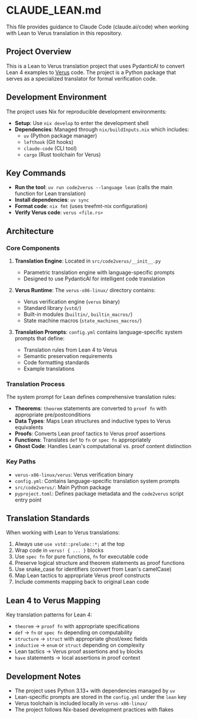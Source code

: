# CLAUDE_LEAN.md

This file provides guidance to Claude Code (claude.ai/code) when working with Lean to Verus translation in this repository.

## Project Overview

This is a Lean to Verus translation project that uses PydanticAI to convert Lean 4 examples to [Verus](https://verus-lang.github.io/verus/guide/overview.html) code. The project is a Python package that serves as a specialized translator for formal verification code.

## Development Environment

The project uses Nix for reproducible development environments:

- **Setup**: Use `nix develop` to enter the development shell
- **Dependencies**: Managed through `nix/buildInputs.nix` which includes:
  - `uv` (Python package manager)
  - `lefthook` (Git hooks)
  - `claude-code` (CLI tool)
  - `cargo` (Rust toolchain for Verus)

## Key Commands

- **Run the tool**: `uv run code2verus --language lean` (calls the main function for Lean translation)
- **Install dependencies**: `uv sync`
- **Format code**: `nix fmt` (uses treefmt-nix configuration)
- **Verify Verus code**: `verus <file.rs>`

## Architecture

### Core Components

1. **Translation Engine**: Located in `src/code2verus/__init__.py`
   - Parametric translation engine with language-specific prompts
   - Designed to use PydanticAI for intelligent code translation

2. **Verus Runtime**: The `verus-x86-linux/` directory contains:
   - Verus verification engine (`verus` binary)
   - Standard library (`vstd/`)
   - Built-in modules (`builtin/`, `builtin_macros/`)
   - State machine macros (`state_machines_macros/`)

3. **Translation Prompts**: `config.yml` contains language-specific system prompts that define:
   - Translation rules from Lean 4 to Verus
   - Semantic preservation requirements
   - Code formatting standards
   - Example translations

### Translation Process

The system prompt for Lean defines comprehensive translation rules:

- **Theorems**: `theorem` statements are converted to `proof fn` with appropriate pre/postconditions
- **Data Types**: Maps Lean structures and inductive types to Verus equivalents
- **Proofs**: Converts Lean proof tactics to Verus proof assertions
- **Functions**: Translates `def` to `fn` or `spec fn` appropriately
- **Ghost Code**: Handles Lean's computational vs. proof content distinction

### Key Paths

- `verus-x86-linux/verus`: Verus verification binary
- `config.yml`: Contains language-specific translation system prompts
- `src/code2verus/`: Main Python package
- `pyproject.toml`: Defines package metadata and the `code2verus` script entry point

## Translation Standards

When working with Lean to Verus translations:

1. Always use `use vstd::prelude::*;` at the top
2. Wrap code in `verus! { ... }` blocks
3. Use `spec fn` for pure functions, `fn` for executable code
4. Preserve logical structure and theorem statements as proof functions
5. Use snake_case for identifiers (convert from Lean's camelCase)
6. Map Lean tactics to appropriate Verus proof constructs
7. Include comments mapping back to original Lean code

## Lean 4 to Verus Mapping

Key translation patterns for Lean 4:

- `theorem` → `proof fn` with appropriate specifications
- `def` → `fn` or `spec fn` depending on computability
- `structure` → `struct` with appropriate ghost/exec fields
- `inductive` → `enum` or `struct` depending on complexity
- Lean tactics → Verus proof assertions and `by` blocks
- `have` statements → local assertions in proof context

## Development Notes

- The project uses Python 3.13+ with dependencies managed by `uv`
- Lean-specific prompts are stored in the `config.yml` under the `lean` key
- Verus toolchain is included locally in `verus-x86-linux/`
- The project follows Nix-based development practices with flakes
